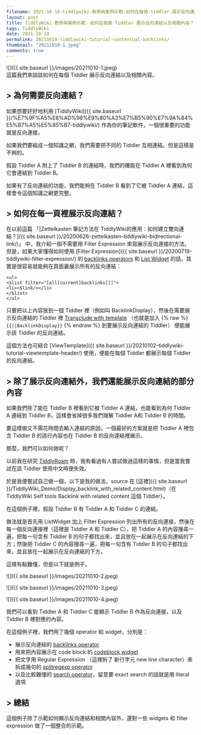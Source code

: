 ```yaml
---
filename: 2021-10-10-tiddlywiki-教學與案例示範-如何在每個-tiddler-展示反向連結以及相關內容-.md
layout: post
title: TiddlyWiki 教學與案例示範：如何在每個 Tiddler 展示反向連結以及相關內容？
tags: TiddlyWiki
date: 2021-10-10
permalink: 20211010-tiddlywiki-tutorial-contextual-backlinks/
thumbnail: "20211010-1.jpeg"
comments: true
---
```


![]({{ site.baseurl }}/images/20211010-1.jpeg)  
這篇我們來談談如何在每個 Tiddler 展示反向連結以及相關內容。

## > 為何需要反向連結？

如果想要好好地利用 [TiddlyWiki]({{ site.baseurl }}/%E7%9F%A5%E8%AD%98%E9%80%A3%E7%B5%90%E7%9A%84%E5%B7%A5%E5%85%B7-tiddlywiki/) 作為你的筆記軟件，一個很重要的功能就是反向連接。

如果我們要組成一個知識之網，我們需要把不同的 Tiddler 互相連結。但是這樣是不夠的。

假設 Tiddler A 附上了 Tiddler B 的連結時，我們的確能在 Tiddler A 裡看到為何它會連結到 Tiddler B。

如果有了反向連結的功能，我們能夠在 Tiddler B 看到了它被 Tiddler A 連結，這樣會令這個知識之網更完整。

## > 如何在每一頁裡展示反向連結？

在以前這篇 「[Zettelkasten 筆記方法在 TiddlyWiki的應用：如何建立雙向連結？]({{ site.baseurl }}/20200626-zettelkasten-tiddlywiki-bidirectional-link/)」 中，我介紹一個不需要用 Filter Expression 來寫展示反向連接的方法。但是，如果大家懂得如何使用 [Filter Expression]({{ site.baseurl }}/20200719-tiddlywiki-filter-expression/) 的 [backlinks operators](https://tiddlywiki.com/#backlinks%20Operator) 和 [List Widget](https://tiddlywiki.com/#ListWidget) 的話，其實是很容易就能夠在頁面裏展示所有的反向連結：

	<ul>
	<$list filter="[all[current]backlinks[]]">
	<li><$link/></li>
	</$list>
	</ul>

只要把以上內容放到一個 Tiddler 裡（例如叫 BacklinkDisplay），然後在需要展示反向連結的 Tiddler 裡 [Transclude with template](https://tiddlywiki.com/#Transclusion%20with%20Templates) （也就是加入 {% raw %}`{{||BacklinkDisplay}}` {% endraw %} 到要展示反向連結的 Tiddler） 便能展示該 Tiddler 的反向連結。

這個方法也可結合 [ViewTemplate]({{ site.baseurl }}/20210102-tiddlywiki-tutorial-viewtemplate-header/) 使用，便能在每個 Tiddler 都展示每個 Tiddler 的反向連結。

## > 除了展示反向連結外，我們還能展示反向連結的部分內容

如果我們除了能在 Tiddler B 裡看到它被 Tiddler A 連結，也能看到為何 Tiddler A 連結到 Tiddler B，這樣會省掉很多我們理解 Tiddler A和 Tiddler B 的時間。

要這樣做又不需花時間去輸入連結的原因，一個最好的方案就是把 Tiddler A 裡包含 Tiddler B 的該行內容也在 Tiddler B 的反向連結裡展示。

那麼，我們可以如何做呢？

以前我在研究 [TiddlyRoam](https://tiddlyroam.org/) 時，我有看過有人嘗試做過這樣的事情，但是當我嘗試在該 Tiddler 使用中文時便失效。

於是我便嘗試自己做一個，以下是我的做法，source 在 [這裡]({{ site.baseurl }}/TiddlyWiki_Demo/Display_backlink_with_related_content.html)（在 TiddlyWiki Self tools Backlink with related content 這個 Tiddler）。

在這個例子裡，假設 Tiddler B 有 Tiddler A 和 Tiddler C 的連結。

做法就是首先用 ListWidget 加上 Filter Expression 列出所有的反向連接，然後在每一個反向連接裡（這裡是 Tiddler A 和 Tiddler C），把 Tiddler A 的內容搜尋一遍，把每一句含有 Tiddler B 的句子都找出來，並且放在一起展示在反向連結的下方；然後把 Tiddler C 的內容搜尋一遍，把每一句含有 Tiddler B 的句子都找出來，並且放在一起展示在反向連結的下方。

這樣有點難懂，但是以下就是例子。

![]({{ site.baseurl }}/images/20211010-2.jpeg)

![]({{ site.baseurl }}/images/20211010-3.jpeg)

![]({{ site.baseurl }}/images/20211010-4.jpeg)

我們可以看到 Tiddler A 和 Tiddler C 能顯示 Tiddler B 作為反向連接，以及Tiddler B 裡對應的內容。

在這個例子裡，我們用了幾個 operator 和 widget，分別是：

* 展示反向連結的 [backlinks operator](https://tiddlywiki.com/#backlinks%20Operator)
* 用來把內容展示在 code block 的 [codeblock widget](https://tiddlywiki.com/#CodeBlockWidget)
* 把文字用 Regular Expression （這裡拆了 新行字元 new line character）來拆成幾句的 [splitregexp operator](https://tiddlywiki.com/#splitregexp%20Operator)
* 以及比較難懂的 [search operator](https://tiddlywiki.com/#search%20Operator)，留意要 exact search 的話就是用 literal 選項

## > 總結

這個例子除了示範如何顯示反向連結和相關內容外，還對一些 widgets 和 filter expression 做了一個整合的示範。
